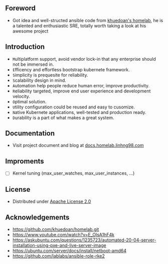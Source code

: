 ## Foreword

- Got idea and well-structed ansible code from [khuedoan's homelab](https://github.com/khuedoan/homelab.git), he is a talented and enthusiastic SRE, totally worth taking a look at his awesome project

## Introduction

- `M`ultiplatform support, avoid vendor lock-in that any enterprise should not be immersed in.
- `E`fficency and effortless bootstrap kubernete framework.
- `S`implicity is prequesite for reliability.
- `S`calability design in mind.
- `A`utomation help people reduce human error, improve productivity.
- `R`eliability targeted, improve end user experience and development velocity.
- `O`ptimal solution.
- `U`tility configuration could be reused and easy to cusomize.
- `N`ative Kubernete applications, well-tested and production ready.
- `D`urability is a part of what makes a great system.

## Documentation

- Visit project document and blog at [docs.homelab.linhng98.com](https://docs.homelab.linhng98.com)

## Improments

- [ ] Kernel tuning (max_user_watches, max_user_instances, ...)

## License

- Distributed under [Apache License 2.0](https://www.apache.org/licenses/LICENSE-2.0)

## Acknowledgements

- <https://github.com/khuedoan/homelab.git>
- <https://www.youtube.com/watch?v=E_OlsA1hF4k>
- <https://askubuntu.com/questions/1235723/automated-20-04-server-installation-using-pxe-and-live-server-image>
- <https://ubuntu.com/server/docs/install/netboot-amd64>
- <https://github.com/lablabs/ansible-role-rke2>
